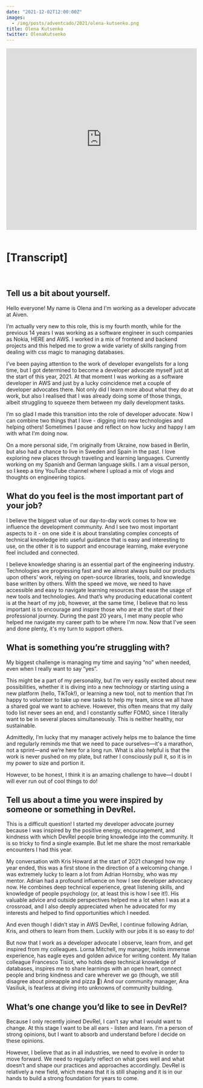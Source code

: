 ```yaml
---
date: "2021-12-02T12:00:00Z"
images:
  - /img/posts/adventcado/2021/olena-kutsenko.png
title: Olena Kutsenko
twitter: OlenaKutsenko
---
```


<iframe width="100%" height="480" src="https://www.youtube.com/embed/SHb8eViJYAc?controls=0" frameborder="0" allow="accelerometer; autoplay; clipboard-write; encrypted-media; gyroscope; picture-in-picture" allowfullscreen></iframe>

<br/>
<br/>

# [Transcript]

<br/>

## Tell us a bit about yourself.

Hello everyone! My name is Olena and I'm working as a developer advocate at Aiven. 

I’m actually very new to this role, this is my fourth month, while for the previous 14 years I was working as a software engineer in such companies as Nokia, HERE and AWS. I worked in a mix of frontend and backend projects and this helped me to grow a wide variety of skills ranging from dealing with css magic to managing databases.

I’ve been paying attention to the work of developer evangelists for a long time, but I got determined to become a developer advocate myself just at the start of this year, 2021. At that moment I was working as a software developer in AWS and just by a lucky coincidence met a couple of developer advocates there. Not only did I learn more about what they do at work, but also I realised that I was already doing some of those things, albeit struggling to squeeze them between my daily development tasks.

I’m so glad I made this transition into the role of developer advocate. Now I can combine two things that I love - digging into new technologies and helping others! Sometimes I pause and reflect on how lucky and happy I am with what I'm doing now.

On a more personal side, I'm originally from Ukraine, now based in Berlin, but also had a chance to live in Sweden and Spain in the past. I love exploring new places through traveling and learning languages. Currently working on my Spanish and German language skills. I am a visual person, so I keep a tiny YouTube channel where I upload a mix of vlogs and thoughts on engineering topics.

## What do you feel is the most important part of your job?

I believe the biggest value of our day-to-day work comes to how we influence the development community. And I see two most important aspects to it - on one side it is about translating complex concepts of technical knowledge into useful guidance that is easy and interesting to use, on the other it is to support and encourage learning, make everyone feel included and connected. 

I believe knowledge sharing is an essential part of the engineering industry. Technologies are progressing fast and we almost always build our products upon others’ work, relying on open-source libraries, tools, and knowledge base written by others. With the speed we move, we need to have accessible and easy to navigate learning resources that ease the usage of new tools and technologies. And that’s why producing educational content is at the heart of my job, however, at the same time, I believe that no less important is to encourage and inspire those who are at the start of their professional journey. During the past 20 years, I met many people who helped me navigate my career path to be where I'm now. Now that I've seen and done plenty, it's my turn to support others.

## What is something you’re struggling with?

My biggest challenge is managing my time and saying “no” when needed, even when I really want to say “yes”. 

This might be a part of my personality, but I’m very easily excited about new possibilities, whether it is diving into a new technology or starting using a new platform (hello, TikTok!), or learning a new tool, not to mention that I’m happy to volunteer to take up new tasks to help my team, since we all have a shared goal we want to achieve. However, this often means that my daily todo list never sees an end, and I constantly suffer FOMO, since I literally want to be in several places simultaneously. This is neither healthy, nor sustainable. 

Admittedly, I’m lucky that my manager actively helps me to balance the time and regularly reminds me that we need to pace ourselves—it's a marathon, not a sprint—and we’re here for a long run. What is also helpful is that the work is never pushed on my plate, but rather I consciously pull it, so it is in my power to size and portion it. 

However, to be honest, I think it is an amazing challenge to have—I doubt I will ever run out of cool things to do!

## Tell us about a time you were inspired by someone or something in DevRel.

This is a difficult question! I started my developer advocate journey because I was inspired by the positive energy, encouragement, and kindness with which DevRel people bring knowledge into the community. It is so tricky to find a single example. But let me share the most remarkable encounters I had this year.

My conversation with Kris Howard at the start of 2021 changed how my year ended, this was a first stone in the direction of a welcoming change. I was extremely lucky to learn a lot from Adrian Hornsby, who was my mentor. Adrian had a profound influence on how I see developer advocacy now. He combines deep technical experience, great listening skills, and knowledge of people psychology (or, at least this is how I see it!). His valuable advice and outside perspectives helped me a lot when I was at a crossroad, and I also deeply appreciated when he advocated for my interests and helped to find opportunities which I needed. 

And even though I didn’t stay in AWS DevRel, I continue following Adrian, Kris, and others to learn from them. Luckily with our jobs it is so easy to do!

But now that I work as a developer advocate I observe, learn from, and get inspired from my colleagues. Lorna Mitchell, my manager, holds immense experience, has eagle eyes and golden advice for writing content. My Italian colleague Francesco Tisiot, who holds deep technical knowledge of databases, inspires me to share learnings with an open heart, connect people and bring kindness and care wherever we go (though, we still disagree about pineapple and pizza 🍕) And our community manager, Ana Vasiliuk, is fearless at diving into unknowns of community building.

## What’s one change you’d like to see in DevRel?

Because I only recently joined DevRel, I can’t say what I would want to change. At this stage I want to be all ears - listen and learn. I’m a person of strong opinions, but I want to absorb and understand before I decide on these opinions.

However, I believe that as in all industries, we need to evolve in order to move forward. We need to regularly reflect on what goes well and what doesn’t and shape our practices and approaches accordingly. DevRel is relatively a new field, which means that it is still shaping and it is in our hands to build a strong foundation for years to come.
